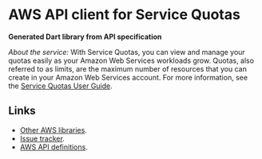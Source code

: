 # AWS API client for Service Quotas

**Generated Dart library from API specification**

*About the service:*
With Service Quotas, you can view and manage your quotas easily as your
Amazon Web Services workloads grow. Quotas, also referred to as limits, are
the maximum number of resources that you can create in your Amazon Web
Services account. For more information, see the <a
href="https://docs.aws.amazon.com/servicequotas/latest/userguide/">Service
Quotas User Guide</a>.

## Links

- [Other AWS libraries](https://github.com/agilord/aws_client/tree/master/generated).
- [Issue tracker](https://github.com/agilord/aws_client/issues).
- [AWS API definitions](https://github.com/aws/aws-sdk-js/tree/master/apis).

